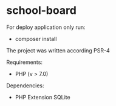 # school-board

For deploy application only run:

- composer install

The project was written according PSR-4

Requirements:
- PHP (v > 7.0)

Dependencies:
- PHP Extension SQLite
